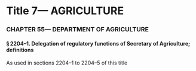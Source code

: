 
# Title 7— AGRICULTURE
### CHAPTER 55— DEPARTMENT OF AGRICULTURE
#### § 2204–1. Delegation of regulatory functions of Secretary of Agriculture; definitions

As used in sections 2204–1 to 2204–5 of this title
